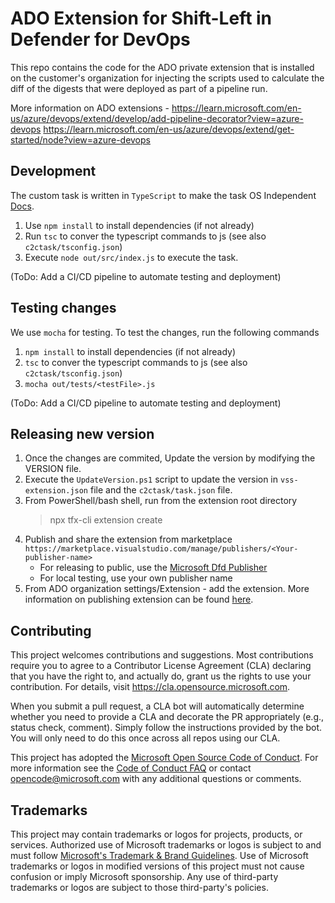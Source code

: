 # ADO Extension for Shift-Left in Defender for DevOps

This repo contains the code for the ADO private extension that is installed on the customer's organization for injecting the scripts used to calculate the diff of the digests that were deployed as part of a pipeline run.

More information on ADO extensions - 
https://learn.microsoft.com/en-us/azure/devops/extend/develop/add-pipeline-decorator?view=azure-devops
https://learn.microsoft.com/en-us/azure/devops/extend/get-started/node?view=azure-devops

## Development

The custom task is written in `TypeScript` to make the task OS Independent [Docs](https://learn.microsoft.com/en-us/azure/devops/extend/develop/add-build-task?toc=%2Fazure%2Fdevops%2Fmarketplace-extensibility%2Ftoc.json&view=azure-devops).

1. Use `npm install` to install dependencies (if not already)
2. Run `tsc` to conver the typescript commands to js (see also `c2ctask/tsconfig.json`)
3. Execute `node out/src/index.js` to execute the task.  

(ToDo: Add a CI/CD pipeline to automate testing and deployment)

## Testing changes

We use `mocha` for testing. To test the changes, run the following commands

1. `npm install` to install dependencies (if not already)
2.  `tsc` to conver the typescript commands to js (see also `c2ctask/tsconfig.json`)
3. `mocha out/tests/<testFile>.js`

(ToDo: Add a CI/CD pipeline to automate testing and deployment)

## Releasing new version 

1. Once the changes are commited, Update the version by modifying the VERSION file.
2. Execute the `UpdateVersion.ps1` script to update the version in `vss-extension.json` file and the `c2ctask/task.json` file.
3. From PowerShell/bash shell, run from the extension root directory 
    > npx tfx-cli extension create
4. Publish and share the extension from marketplace
`https://marketplace.visualstudio.com/manage/publishers/<Your-publisher-name>`
    - For releasing to public, use the [Microsoft Dfd Publisher](https://marketplace.visualstudio.com/manage/publishers/ms-securitydevops?noPrompt=true)
    - For local testing, use your own publisher name
5. From ADO organization settings/Extension - add the extension. More information on publishing extension can be found [here](https://learn.microsoft.com/en-us/azure/devops/extend/publish/overview?view=azure-devops).

## Contributing

This project welcomes contributions and suggestions.  Most contributions require you to agree to a
Contributor License Agreement (CLA) declaring that you have the right to, and actually do, grant us
the rights to use your contribution. For details, visit https://cla.opensource.microsoft.com.

When you submit a pull request, a CLA bot will automatically determine whether you need to provide
a CLA and decorate the PR appropriately (e.g., status check, comment). Simply follow the instructions
provided by the bot. You will only need to do this once across all repos using our CLA.

This project has adopted the [Microsoft Open Source Code of Conduct](https://opensource.microsoft.com/codeofconduct/).
For more information see the [Code of Conduct FAQ](https://opensource.microsoft.com/codeofconduct/faq/) or
contact [opencode@microsoft.com](mailto:opencode@microsoft.com) with any additional questions or comments.

## Trademarks

This project may contain trademarks or logos for projects, products, or services. Authorized use of Microsoft 
trademarks or logos is subject to and must follow 
[Microsoft's Trademark & Brand Guidelines](https://www.microsoft.com/en-us/legal/intellectualproperty/trademarks/usage/general).
Use of Microsoft trademarks or logos in modified versions of this project must not cause confusion or imply Microsoft sponsorship.
Any use of third-party trademarks or logos are subject to those third-party's policies.
